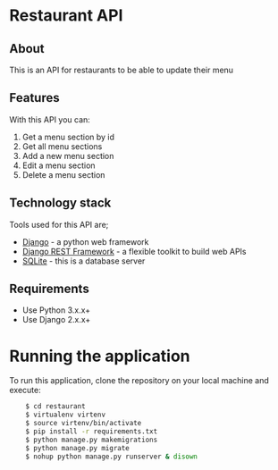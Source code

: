 # Restaurant API
## About
This is an API for restaurants to be able to update their menu 
## Features
With this API you can:
1) Get a menu section by id
2) Get all menu sections 
3) Add a new menu section 
4) Edit a menu section
5) Delete a menu section 
## Technology stack
Tools used for this API are;
- [Django](https://www.djangoproject.com) - a python web framework
- [Django REST Framework](http://www.django-rest-framework.org) - a flexible toolkit to build web APIs
- [SQLite](https://www.sqlite.org/) - this is a database server
## Requirements
- Use Python 3.x.x+
- Use Django 2.x.x+
# Running the application
To run this application, clone the repository on your local machine and execute:
```sh
    $ cd restaurant
    $ virtualenv virtenv
    $ source virtenv/bin/activate
    $ pip install -r requirements.txt
    $ python manage.py makemigrations
    $ python manage.py migrate
    $ nohup python manage.py runserver & disown
```
